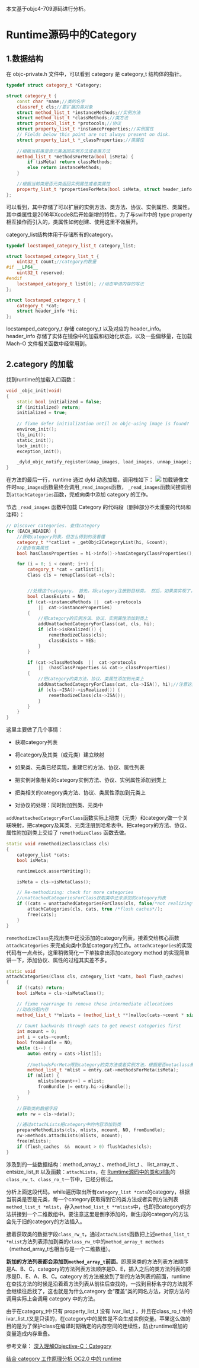 本文基于objc4-709源码进行分析。

# Runtime源码中的Category

## 1.数据结构
在 objc-private.h 文件中，可以看到 category 是 category_t 结构体的指针。

```cpp
typedef struct category_t *Category;
```

```cpp
struct category_t {
    const char *name;//类的名字
    classref_t cls;//要扩展的类对象
    struct method_list_t *instanceMethods;//实例方法
    struct method_list_t *classMethods;//类方法
    struct protocol_list_t *protocols;//协议
    struct property_list_t *instanceProperties;//实例属性
    // Fields below this point are not always present on disk.
    struct property_list_t *_classProperties;//类属性
	
	//根据当前类是否元类返回实例方法或者类方法
    method_list_t *methodsForMeta(bool isMeta) {
        if (isMeta) return classMethods;
        else return instanceMethods;
    }

	//根据当前类是否元类返回实例属性或者类属性
    property_list_t *propertiesForMeta(bool isMeta, struct header_info *hi);
};
```
可以看到，其中存储了可以扩展的实例方法、类方法、协议、实例属性、类属性。其中类属性是2016年Xcode8后开始新增的特性，为了与swift中的 type property 相互操作而引入的，类属性如何创建、使用这里不做展开。

category_list结构体用于存储所有的category。

```cpp
typedef locstamped_category_list_t category_list;

struct locstamped_category_list_t {
    uint32_t count;//category的数量
#if __LP64__
    uint32_t reserved;
#endif
    locstamped_category_t list[0]; //动态申请内存的写法
};

struct locstamped_category_t {
    category_t *cat;
    struct header_info *hi;
};
```
locstamped_category_t 存储 category_t 以及对应的 header_info。header_info 存储了实体在镜像中的加载和初始化状态，以及一些偏移量，在加载 Mach-O 文件相关函数中经常用到。


## 2.category 的加载
找到runtime的加载入口函数：

```cpp
void _objc_init(void)
{
    static bool initialized = false;
    if (initialized) return;
    initialized = true;
    
    // fixme defer initialization until an objc-using image is found?
    environ_init();
    tls_init();
    static_init();
    lock_init();
    exception_init();

    _dyld_objc_notify_register(&map_images, load_images, unmap_image);
}
```

在方法的最后一行，runtime 通过 dyld 动态加载，调用栈如下：
![](../image/Snip20180201_1.png)
加载镜像文件时`map_images`函数最终会调用`_read_images`函数， `_read_images`函数间接调用到`attachCategories`函数，完成向类中添加 category 的工作。

节选 `_read_images` 函数中加载 Category 的代码段（删掉部分不太重要的代码和注释）：

```cpp
// Discover categories. 查找category
for (EACH_HEADER) {
	//获取category列表，但怎么得到的没看懂
    category_t **catlist = _getObjc2CategoryList(hi, &count);
    //是否有类属性
    bool hasClassProperties = hi->info()->hasCategoryClassProperties();

    for (i = 0; i < count; i++) {
        category_t *cat = catlist[i];
        Class cls = remapClass(cat->cls);


        //处理这个category。 首先，将category注册到目标类。 然后，如果类实现了，重建类的方法列表（等）。
        bool classExists = NO;
        if (cat->instanceMethods ||  cat->protocols  
            ||  cat->instanceProperties) 
        {
        	//把category的实例方法、协议、实例属性添加到类上
            addUnattachedCategoryForClass(cat, cls, hi);
            if (cls->isRealized()) {
                remethodizeClass(cls);
                classExists = YES;
            }
        }

        if (cat->classMethods  ||  cat->protocols  
            ||  (hasClassProperties && cat->_classProperties)) 
        {
            //把category的类方法、协议、类属性添加到元类上
            addUnattachedCategoryForClass(cat, cls->ISA(), hi);//注意这里是cls->ISA()
            if (cls->ISA()->isRealized()) {
                remethodizeClass(cls->ISA());
            }
        }
    }
}
```

这里主要做了几个事情：

- 获取category列表

- 将category及其类（或元类）建立映射

- 如果类、元类已经实现，重建它的方法、协议、属性列表
 - 把实例对象相关的category实例方法、协议、实例属性添加到类上
 - 把类相关的category类方法、协议、类属性添加到元类上
 - 对协议的处理：同时附加到类、元类中
 
`addUnattachedCategoryForClass`函数实际上把类（元类）和category做一个关联映射，把category及其类、元类注册到哈希表中。把category的方法、协议、属性附加到类上交给了 `remethodizeClass` 函数去做。

```cpp
static void remethodizeClass(Class cls)
{
    category_list *cats;
    bool isMeta;

    runtimeLock.assertWriting();

    isMeta = cls->isMetaClass();

    // Re-methodizing: check for more categories
    //unattachedCategoriesForClass获取类中还未添加的category列表
    if ((cats = unattachedCategoriesForClass(cls, false/*not realizing*/))) {          
        attachCategories(cls, cats, true /*flush caches*/);        
        free(cats);
    }
}
```
`remethodizeClass`先找出类中还没添加的category列表，接着交给核心函数 `attachCategories` 来完成向类中添加category的工作。`attachCategories`的实现代码有一点点长，这里稍微简化一下单独拿出添加category method 的实现简单讲一下，添加协议、属性的过程其实差不多。

```cpp
static void 
attachCategories(Class cls, category_list *cats, bool flush_caches)
{
    if (!cats) return;
    bool isMeta = cls->isMetaClass();

    // fixme rearrange to remove these intermediate allocations
    //动态分配内存
    method_list_t **mlists = (method_list_t **)malloc(cats->count * sizeof(*mlists));
    
    // Count backwards through cats to get newest categories first
    int mcount = 0;
    int i = cats->count;
    bool fromBundle = NO;
    while (i--) {
        auto& entry = cats->list[i];
		
		//methodsForMeta得到category的类方法或者实例方法，根据是否metaclass来判断
        method_list_t *mlist = entry.cat->methodsForMeta(isMeta);
        if (mlist) {
            mlists[mcount++] = mlist;
            fromBundle |= entry.hi->isBundle();
        }
    }

    //获取类的数据字段
    auto rw = cls->data();

    //通过attachLists把category中的内容添加到类
    prepareMethodLists(cls, mlists, mcount, NO, fromBundle);
    rw->methods.attachLists(mlists, mcount);
    free(mlists);
    if (flush_caches  &&  mcount > 0) flushCaches(cls);
}
```

涉及到的一些数据结构：method_array_t 、method_list_t 、 list_array_tt 、 entsize_list_tt 以及函数：`attachLists`，在
[Rumtime源码中的类和对象](https://github.com/huixinHu/Personal-blog/blob/master/content/About%20Runtime/objc中的类和对象.md#class_rw_t)的`class_rw_t`、`class_ro_t`一节中，已经分析过。

分析上面这段代码。while遍历取出所有`category_list *cats`的category，根据当前类是否是元类，每一个category获取得到它的类方法或者实例方法列表`method_list_t *mlist`，存入`method_list_t **mlists`中，也即把category的方法拼接到一个二维数组中。要注意这里是倒序添加的，新生成的category的方法会先于旧的category的方法插入。

接着获取类的数据字段`class_rw_t`，通过`attachLists`函数把上述`method_list_t *mlist`方法列表添加到类的`class_rw_t`中的`method_array_t methods`（method_array_t也相当与是一个二维数组）。

**新加的方法列表都会添加到`method_array_t`前面**。即原来类的方法列表方法顺序是A、B、C，category的方法列表方法顺序是D、E，插入之后的类方法列表的顺序是D、E、A、B、C。category 的方法被放到了新的方法列表的前面，runtime在查找方法的时候是沿着着方法列表从前往后查找的，一找到目标名字的方法就不会继续往后找了，这也就是为什么category 会“覆盖”类的同名方法，对原方法的调用实际上会调用 category 中的方法。

由于在category_t中只有 property_list_t 没有 ivar_list_t ，并且在class_ro_t 中的ivar_list_t又是只读的，在category中的属性是不会生成实例变量。苹果这么做的目的是为了保护class在编译时期确定的内存空间的连续性，防止runtime增加的变量造成内存重叠。

参考文章：
[深入理解Objective-C：Category](https://tech.meituan.com/DiveIntoCategory.html)

[结合 category 工作原理分析 OC2.0 中的 runtime](http://www.cocoachina.com/ios/20160804/17293.html)